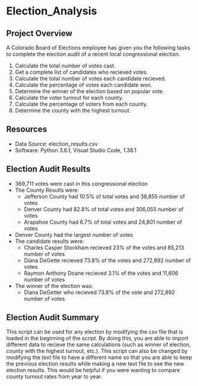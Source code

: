 # Election_Analysis

## Project Overview
A Colorado Board of Elections employee has given you the following tasks to complete the election audit of a recent local congressional election.

1. Calculate the total number of votes cast.
2. Get a complete list of candidates who recieved votes.
3. Calculate the total number of votes each candidate recieved.
4. Calculate the percentage of votes each candidate won.
5. Determine the winner of the election based on popular vote.
6. Calculate the voter turnout for each county.
7. Calculate the percentage of voters from each county.
8. Determine the county with the highest turnout.

## Resources
- Data Source: election_results.csv
- Software: Python 3.6.1, Visual Studio Code, 1.38.1
 
## Election Audit Results

- 369,711 votes were cast in this congressional election
- The County Results were:
  - Jefferson County had 10.5% of total votes and 38,855 number of votes
  - Denver County had 82.8% of total votes and 306,055 number of votes
  - Arapahoe County had 6.7% of total votes and 24,801 number of votes
- Denver County had the largest number of votes
- The candidate results were:
  - Charles Casper Stockham recieved 23% of the votes and 85,213 number of votes
  - Diana DeGette recieved 73.8% of the votes and 272,892 number of votes
  - Raymon Anthony Doane recieved 3.1% of the votes and 11,606 number of votes
- The winner of the election was:
  - Diana DeGetter who recieved 73.8% of the vote and 272,892 number of votes

## Election Audit Summary
This script can be used for any election by modifying the csv file that is loaded in the beginning of the script. By doing this, you are able to import different data to recieve the same calculations (such as winner of election, county with the highest turnout, etc.). This script can also be changed by modifying the text file to have a different name so that you are able to keep the previous election results while making a new text file to see the new election results. This would be helpful if you were wanting to compare county turnout rates from year to year. 
